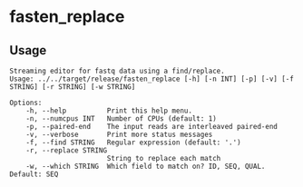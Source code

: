 # fasten_replace

## Usage


    Streaming editor for fastq data using a find/replace.
    Usage: ../../target/release/fasten_replace [-h] [-n INT] [-p] [-v] [-f STRING] [-r STRING] [-w STRING]
    
    Options:
        -h, --help          Print this help menu.
        -n, --numcpus INT   Number of CPUs (default: 1)
        -p, --paired-end    The input reads are interleaved paired-end
        -v, --verbose       Print more status messages
        -f, --find STRING   Regular expression (default: '.')
        -r, --replace STRING
                            String to replace each match
        -w, --which STRING  Which field to match on? ID, SEQ, QUAL. Default: SEQ
    
